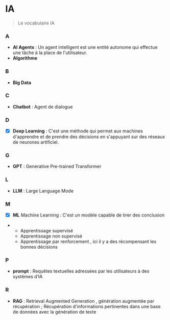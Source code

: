 # IA

> Le vocabulaire IA

### A
-  **AI Agents**      :  Un agent intelligent est une entité autonome qui effectue une tâche à la place de l'utilisateur.
-  **Algorithme**

### B
- **Big Data**

### C
- **Chatbot**         :  Agent de dialogue

### D 
- [x] **Deep Learning**    : C'est une méthode qui permet aux machines d'apprendre et de prendre des décisions en s'appuyant sur des réseaux de neurones artificiel.

### G
- **GPT**               :  Generative Pre-trained Transformer

### L
- **LLM**              :  Large Language Mode

### M
- [x] **ML**    Machine Learning  :  C'est un modèle capable de tirer des conclusion
- *    Apprentissage supervisé
  *    Apprentissage non supervisé
  *    Apprentissage par renforcement , ici il y a des récompensant les bonnes décisions

### P
- **prompt**           : Requêtes textuelles adressées par les utilisateurs à des systèmes d’IA 

### R
- **RAG**          :  Retrieval Augmented Generation ,  génération augmentée par récupération ; Récupération d'informations pertinentes dans une base de données avec la génération de texte

  

 
